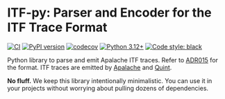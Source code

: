 # ITF-py: Parser and Encoder for the ITF Trace Format

[![CI](https://github.com/konnov/itf-py/actions/workflows/ci.yml/badge.svg)](https://github.com/konnov/itf-py/actions/workflows/ci.yml)
[![PyPI version](https://badge.fury.io/py/itf-py.svg)](https://badge.fury.io/py/itf-py)
[![codecov](https://codecov.io/gh/konnov/itf-py/branch/main/graph/badge.svg)](https://codecov.io/gh/konnov/itf-py)
[![Python 3.12+](https://img.shields.io/badge/python-3.12+-blue.svg)](https://www.python.org/downloads/)
[![Code style: black](https://img.shields.io/badge/code%20style-black-000000.svg)](https://github.com/psf/black)

Python library to parse and emit Apalache ITF traces. Refer to [ADR015][] for
the format. ITF traces are emitted by [Apalache][] and [Quint][].

**No fluff.** We keep this library intentionally minimalistic. You can use it in
your projects without worrying about pulling dozens of dependencies.

[ADR015]: https://apalache-mc.org/docs/adr/015adr-trace.html
[Apalache]: https://github.com/apalache-mc/apalache
[Quint]: https://github.com/informalsystems/quint
